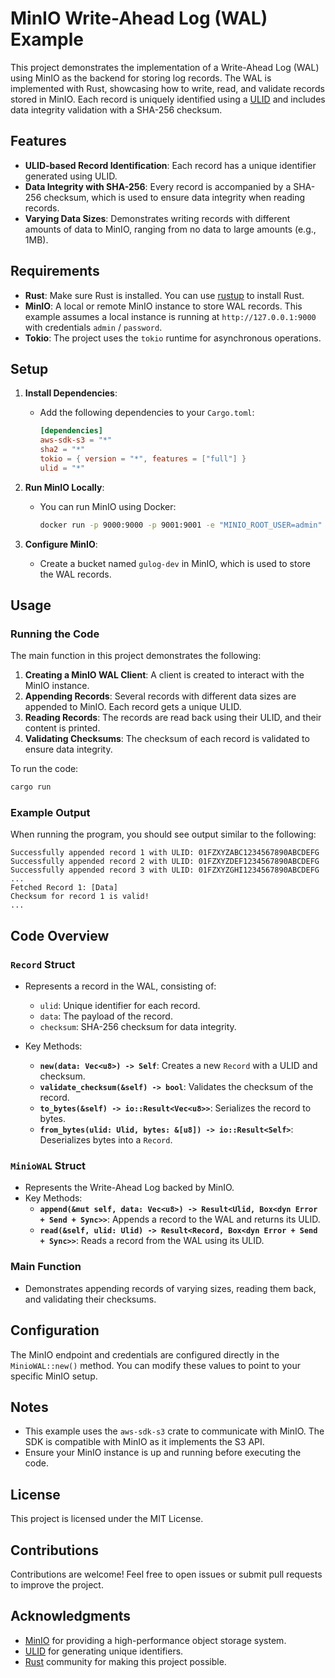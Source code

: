 # MinIO Write-Ahead Log (WAL) Example

This project demonstrates the implementation of a Write-Ahead Log (WAL) using MinIO as the backend for storing log records. The WAL is implemented with Rust, showcasing how to write, read, and validate records stored in MinIO. Each record is uniquely identified using a [ULID](https://github.com/ulid/spec) and includes data integrity validation with a SHA-256 checksum.

## Features
- **ULID-based Record Identification**: Each record has a unique identifier generated using ULID.
- **Data Integrity with SHA-256**: Every record is accompanied by a SHA-256 checksum, which is used to ensure data integrity when reading records.
- **Varying Data Sizes**: Demonstrates writing records with different amounts of data to MinIO, ranging from no data to large amounts (e.g., 1MB).

## Requirements
- **Rust**: Make sure Rust is installed. You can use [rustup](https://rustup.rs/) to install Rust.
- **MinIO**: A local or remote MinIO instance to store WAL records. This example assumes a local instance is running at `http://127.0.0.1:9000` with credentials `admin` / `password`.
- **Tokio**: The project uses the `tokio` runtime for asynchronous operations.

## Setup

1. **Install Dependencies**:
   - Add the following dependencies to your `Cargo.toml`:
     ```toml
     [dependencies]
     aws-sdk-s3 = "*"
     sha2 = "*"
     tokio = { version = "*", features = ["full"] }
     ulid = "*"
     ```

2. **Run MinIO Locally**:
   - You can run MinIO using Docker:
     ```sh
     docker run -p 9000:9000 -p 9001:9001 -e "MINIO_ROOT_USER=admin" -e "MINIO_ROOT_PASSWORD=password" quay.io/minio/minio server /data --console-address ":9001"
     ```

3. **Configure MinIO**:
   - Create a bucket named `gulog-dev` in MinIO, which is used to store the WAL records.

## Usage

### Running the Code
The main function in this project demonstrates the following:

1. **Creating a MinIO WAL Client**: A client is created to interact with the MinIO instance.
2. **Appending Records**: Several records with different data sizes are appended to MinIO. Each record gets a unique ULID.
3. **Reading Records**: The records are read back using their ULID, and their content is printed.
4. **Validating Checksums**: The checksum of each record is validated to ensure data integrity.

To run the code:

```sh
cargo run
```

### Example Output
When running the program, you should see output similar to the following:

```
Successfully appended record 1 with ULID: 01FZXYZABC1234567890ABCDEFG
Successfully appended record 2 with ULID: 01FZXYZDEF1234567890ABCDEFG
Successfully appended record 3 with ULID: 01FZXYZGHI1234567890ABCDEFG
...
Fetched Record 1: [Data]
Checksum for record 1 is valid!
...
```

## Code Overview

### `Record` Struct
- Represents a record in the WAL, consisting of:
  - `ulid`: Unique identifier for each record.
  - `data`: The payload of the record.
  - `checksum`: SHA-256 checksum for data integrity.

- Key Methods:
  - **`new(data: Vec<u8>) -> Self`**: Creates a new `Record` with a ULID and checksum.
  - **`validate_checksum(&self) -> bool`**: Validates the checksum of the record.
  - **`to_bytes(&self) -> io::Result<Vec<u8>>`**: Serializes the record to bytes.
  - **`from_bytes(ulid: Ulid, bytes: &[u8]) -> io::Result<Self>`**: Deserializes bytes into a `Record`.

### `MinioWAL` Struct
- Represents the Write-Ahead Log backed by MinIO.
- Key Methods:
  - **`append(&mut self, data: Vec<u8>) -> Result<Ulid, Box<dyn Error + Send + Sync>>`**: Appends a record to the WAL and returns its ULID.
  - **`read(&self, ulid: Ulid) -> Result<Record, Box<dyn Error + Send + Sync>>`**: Reads a record from the WAL using its ULID.

### Main Function
- Demonstrates appending records of varying sizes, reading them back, and validating their checksums.

## Configuration
The MinIO endpoint and credentials are configured directly in the `MinioWAL::new()` method. You can modify these values to point to your specific MinIO setup.

## Notes
- This example uses the `aws-sdk-s3` crate to communicate with MinIO. The SDK is compatible with MinIO as it implements the S3 API.
- Ensure your MinIO instance is up and running before executing the code.

## License
This project is licensed under the MIT License.

## Contributions
Contributions are welcome! Feel free to open issues or submit pull requests to improve the project.

## Acknowledgments
- [MinIO](https://min.io/) for providing a high-performance object storage system.
- [ULID](https://github.com/ulid/spec) for generating unique identifiers.
- [Rust](https://www.rust-lang.org/) community for making this project possible.


